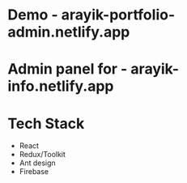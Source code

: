 # Demo - arayik-portfolio-admin.netlify.app

# Admin panel for - arayik-info.netlify.app

# Tech Stack 
- React 
- Redux/Toolkit
- Ant design
- Firebase 
